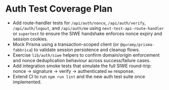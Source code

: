 # Auth Test Coverage Plan

- Add route-handler tests for `/api/auth/nonce`, `/api/auth/verify`, `/api/auth/logout`, and `/api/auth/me` using `next-test-api-route-handler` or `supertest` to ensure the SIWE handshake enforces nonce expiry and session cookies.
- Mock Prisma using a transaction-scoped client (or `@quramy/prisma-fabbrica`) to validate session persistence and cleanup flows.
- Exercise `lib/auth/siwe` helpers to confirm domain/origin enforcement and nonce deduplication behaviour across success/failure cases.
- Add integration smoke tests that simulate the full SIWE round-trip: nonce -> signature -> verify -> authenticated `me` response.
- Extend CI to run `npm run lint` and the new auth test suite once implemented.

